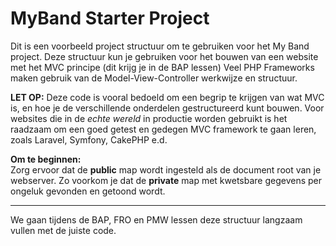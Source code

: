 # MyBand Starter Project

Dit is een voorbeeld project structuur om te gebruiken voor het My Band project.
Deze structuur kun je gebruiken voor het bouwen van een website met het MVC principe (dit krijg je in de BAP lessen)
Veel PHP Frameworks maken gebruik van de Model-View-Controller werkwijze en structuur.

**LET OP:** Deze code is vooral bedoeld om een begrip te krijgen van wat MVC is, en hoe je de verschillende onderdelen gestructureerd kunt bouwen.
Voor websites die in de *echte wereld* in productie worden gebruikt is het raadzaam om een goed getest en gedegen MVC framework te gaan leren, zoals Laravel, Symfony, CakePHP e.d.


**Om te beginnen:**  
Zorg ervoor dat de **public** map wordt ingesteld als de document root van je webserver. Zo voorkom je dat de **private** map met kwetsbare gegevens per ongeluk gevonden en getoond wordt.


---
We gaan tijdens de BAP, FRO en PMW lessen deze structuur langzaam vullen met de juiste code. 
